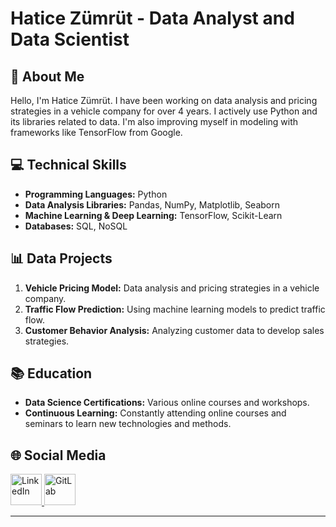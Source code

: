 # Hatice Zümrüt - Data Analyst and Data Scientist

## 🚀 About Me

Hello, I'm Hatice Zümrüt. I have been working on data analysis and pricing strategies in a vehicle company for over 4 years. I actively use Python and its libraries related to data. I'm also improving myself in modeling with frameworks like TensorFlow from Google.

## 💻 Technical Skills

- **Programming Languages:** Python
- **Data Analysis Libraries:** Pandas, NumPy, Matplotlib, Seaborn
- **Machine Learning & Deep Learning:** TensorFlow, Scikit-Learn
- **Databases:** SQL, NoSQL

## 📊 Data Projects

1. **Vehicle Pricing Model:** Data analysis and pricing strategies in a vehicle company.
2. **Traffic Flow Prediction:** Using machine learning models to predict traffic flow.
3. **Customer Behavior Analysis:** Analyzing customer data to develop sales strategies.

## 📚 Education

- **Data Science Certifications:** Various online courses and workshops.
- **Continuous Learning:** Constantly attending online courses and seminars to learn new technologies and methods.

## 🌐 Social Media

<a href="https://www.linkedin.com/in/haticezumrut">
  <img src="https://github.com/zumhat7/zumhat7/assets/64533977/a6f9a4a3-2356-4088-8477-d609b01aa2be" width="50" height="50" alt="LinkedIn">
</a>
<a href="https://gitlab.com/zum.hatice">
  <img src="https://github.com/zumhat7/zumhat7/assets/64533977/6716b8e4-7aa1-44a8-9a90-1180c25da839" width="50" height="50" alt="GitLab">
</a>


---


<!--
**zumhat7/zumhat7** is a ✨ _special_ ✨ repository because its `README.md` (this file) appears on your GitHub profile.

Here are some ideas to get you started:

- 🔭 I’m currently working on ...
- 🌱 I’m currently learning ...
- 👯 I’m looking to collaborate on ...
- 🤔 I’m looking for help with ...
- 💬 Ask me about ...
- 📫 How to reach me: ...
- 😄 Pronouns: ...
- ⚡ Fun fact: ...
-->
